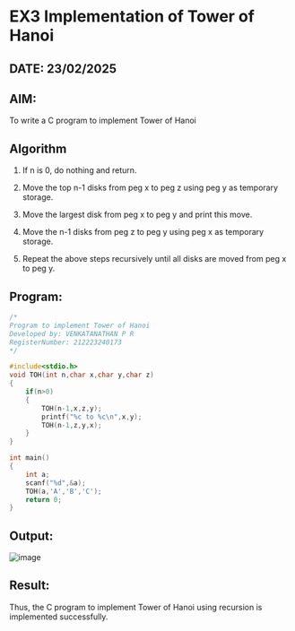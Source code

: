 # EX3 Implementation of Tower of Hanoi
## DATE: 23/02/2025
## AIM:
To write a C program to implement Tower of Hanoi

## Algorithm

1. If n is 0, do nothing and return.

2. Move the top n-1 disks from peg x to peg z using peg y as temporary storage.

3. Move the largest disk from peg x to peg y and print this move.

4. Move the n-1 disks from peg z to peg y using peg x as temporary storage.

5. Repeat the above steps recursively until all disks are moved from peg x to peg y.

## Program:
```C
/*
Program to implement Tower of Hanoi
Developed by: VENKATANATHAN P R
RegisterNumber: 212223240173
*/

#include<stdio.h>
void TOH(int n,char x,char y,char z)
{
    if(n>0)
    {
        TOH(n-1,x,z,y);
        printf("%c to %c\n",x,y);
        TOH(n-1,z,y,x);
    }
}

int main()
{
    int a;
    scanf("%d",&a);
    TOH(a,'A','B','C');
    return 0;
}
```

## Output:
![image](https://github.com/user-attachments/assets/a0eabf58-7041-47cd-83b1-0579565db275)

## Result:
Thus, the C program to implement Tower of Hanoi using recursion is implemented successfully.
